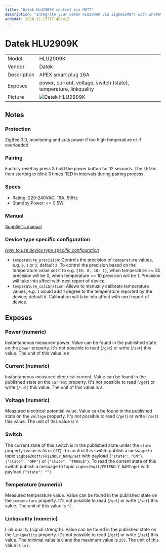 ```yaml
---
title: "Datek HLU2909K control via MQTT"
description: "Integrate your Datek HLU2909K via Zigbee2MQTT with whatever smart home infrastructure you are using without the vendors bridge or gateway."
addedAt: 2020-12-17T17:48:41Z
---
```


<!-- !!!! -->
<!-- ATTENTION: This file is auto-generated through docgen! -->
<!-- You can only edit the "## Notes"-Section. -->
<!-- !!!! -->

# Datek HLU2909K

|     |     |
|-----|-----|
| Model | HLU2909K  |
| Vendor  | Datek  |
| Description | APEX smart plug 16A |
| Exposes | power, current, voltage, switch (state), temperature, linkquality |
| Picture | ![Datek HLU2909K](https://psi-4ward.github.io/zigbee2mqtt.io/images/devices/HLU2909K.jpg) |


## Notes


### Protection
ZigBee 3.0, monitoring and cuts power if too high temperature or if overloaded.

### Pairing
Factory reset by press & hold the power button for 12 seconds. The LED is then starting to blink 3 times RED in intervals during pairing process.

### Specs
- Rating: 220-240VAC, 16A, 50Hz
- Standby Power: <= 0.5W

### Manual
[Supplier's manual](http://www.nonline.no/wp-content/uploads/2020/03/Apex_Smart_Plug_UserManual.pdf)

### Device type specific configuration
*[How to use device type specific configuration](../guide/configuration/#device-specific-configuration)*

* `temperature_precision`: Controls the precision of `temperature` values,
e.g. `0`, `1` or `2`; default `2`.
To control the precision based on the temperature value set it to e.g. `{30: 0, 10: 1}`,
when temperature >= 30 precision will be 0, when temperature >= 10 precision will be 1. Precision will take into affect with next report of device.
* `temperature_calibration`: Allows to manually calibrate temperature values,
e.g. `1` would add 1 degree to the temperature reported by the device; default `0`. Calibration will take into affect with next report of device.



## Exposes

### Power (numeric)
Instantaneous measured power.
Value can be found in the published state on the `power` property.
It's not possible to read (`/get`) or write (`/set`) this value.
The unit of this value is `W`.

### Current (numeric)
Instantaneous measured electrical current.
Value can be found in the published state on the `current` property.
It's not possible to read (`/get`) or write (`/set`) this value.
The unit of this value is `A`.

### Voltage (numeric)
Measured electrical potential value.
Value can be found in the published state on the `voltage` property.
It's not possible to read (`/get`) or write (`/set`) this value.
The unit of this value is `V`.

### Switch 
The current state of this switch is in the published state under the `state` property (value is `ON` or `OFF`).
To control this switch publish a message to topic `zigbee2mqtt/FRIENDLY_NAME/set` with payload `{"state": "ON"}`, `{"state": "OFF"}` or `{"state": "TOGGLE"}`.
To read the current state of this switch publish a message to topic `zigbee2mqtt/FRIENDLY_NAME/get` with payload `{"state": ""}`.

### Temperature (numeric)
Measured temperature value.
Value can be found in the published state on the `temperature` property.
It's not possible to read (`/get`) or write (`/set`) this value.
The unit of this value is `°C`.

### Linkquality (numeric)
Link quality (signal strength).
Value can be found in the published state on the `linkquality` property.
It's not possible to read (`/get`) or write (`/set`) this value.
The minimal value is `0` and the maximum value is `255`.
The unit of this value is `lqi`.


